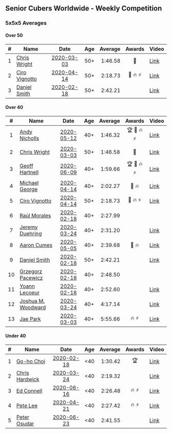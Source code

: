 ## Senior Cubers Worldwide - Weekly Competition
### 5x5x5 Averages

#### Over 50

| # | Name | Date | Age | Average | Awards | Video |
| :--: | -- | :--: | :--: | --: | :--: | -- |
| 1 | [Chris Wright](../../persons/chris_wright.md) | [2020-03-03](2020-03-03.md) | 50+ | 1:46.58 | 🥇 | [Link](https://www.facebook.com/events/2637344919882558/permalink/2639952702955113/) |
| 2 | [Ciro Vignotto](../../persons/ciro_vignotto.md) | [2020-04-14](2020-04-14.md) | 50+ | 2:18.73 | 🥉 🔥 ⚡ | [Link](https://www.facebook.com/events/1400953806773430/permalink/1402097503325727/) |
| 3 | [Daniel Smith](../../persons/daniel_smith.md) | [2020-02-18](2020-02-18.md) | 50+ | 2:42.21 |  | [Link](https://www.facebook.com/events/538921670053895/permalink/539390146673714/) |

#### Over 40

| # | Name | Date | Age | Average | Awards | Video |
| :--: | -- | :--: | :--: | --: | :--: | -- |
| 1 | [Andy Nicholls](../../persons/andy_nicholls.md) | [2020-05-12](2020-05-12.md) | 40+ | 1:46.32 | 🏆 🥇 🔥 ⚡ | [Link](https://www.facebook.com/events/276138643524223/permalink/276779116793509/) |
| 2 | [Chris Wright](../../persons/chris_wright.md) | [2020-03-03](2020-03-03.md) | 50+ | 1:46.58 | 🥇 | [Link](https://www.facebook.com/events/2637344919882558/permalink/2639952702955113/) |
| 3 | [Geoff Hartnell](../../persons/geoff_hartnell.md) | [2020-06-09](2020-06-09.md) | 40+ | 1:59.66 | 🏆 🥇 🔥 ⚡ | [Link](https://www.facebook.com/events/1130228284009045/permalink/1131991020499438/) |
| 4 | [Michael George](../../persons/michael_george.md) | [2020-04-14](2020-04-14.md) | 40+ | 2:02.27 | 🥇 🔥 | [Link](https://www.facebook.com/events/1400953806773430/permalink/1402162106652600/) |
| 5 | [Ciro Vignotto](../../persons/ciro_vignotto.md) | [2020-04-14](2020-04-14.md) | 50+ | 2:18.73 | 🥉 🔥 ⚡ | [Link](https://www.facebook.com/events/1400953806773430/permalink/1402097503325727/) |
| 6 | [Raúl Morales](../../persons/raul_morales.md) | [2020-02-18](2020-02-18.md) | 40+ | 2:27.99 |  | |
| 7 | [Jeremy Duehring](../../persons/jeremy_duehring.md) | [2020-03-24](2020-03-24.md) | 40+ | 2:31.20 |  | [Link](https://www.facebook.com/events/5078365835514885/permalink/5082560948428707/) |
| 8 | [Aaron Cumes](../../persons/aaron_cumes.md) | [2020-05-05](2020-05-05.md) | 40+ | 2:39.68 | 🥉 🔥 | [Link](https://www.facebook.com/events/557526585195168/permalink/558964438384716/) |
| 9 | [Daniel Smith](../../persons/daniel_smith.md) | [2020-02-18](2020-02-18.md) | 50+ | 2:42.21 |  | [Link](https://www.facebook.com/events/538921670053895/permalink/539390146673714/) |
| 10 | [Grzegorz Pacewicz](../../persons/grzegorz_pacewicz.md) | [2020-02-18](2020-02-18.md) | 40+ | 2:48.50 |  | |
| 11 | [Yoann Lecoeur](../../persons/yoann_lecoeur.md) | [2020-02-18](2020-02-18.md) | 40+ | 2:52.60 |  | [Link](https://www.facebook.com/events/538921670053895/permalink/541223923157003/) |
| 12 | [Joshua M. Woodward](../../persons/joshua_m._woodward.md) | [2020-03-24](2020-03-24.md) | 40+ | 4:17.14 |  | [Link](https://www.facebook.com/events/5078365835514885/permalink/5101597413191727/) |
| 13 | [Jae Park](../../persons/jae_park.md) | [2020-03-03](2020-03-03.md) | 40+ | 5:55.66 | 🔥 ⚡ | [Link](https://www.facebook.com/events/2637344919882558/permalink/2637707586512958/) |

#### Under 40

| # | Name | Date | Age | Average | Awards | Video |
| :--: | -- | :--: | :--: | --: | :--: | -- |
| 1 | [Go-ho Choi](../../persons/go-ho_choi.md) | [2020-02-18](2020-02-18.md) | <40 | 1:30.42 | 🏆 | [Link](https://www.facebook.com/events/538921670053895/permalink/539081640037898/) |
| 2 | [Chris Hardwick](../../persons/chris_hardwick.md) | [2020-03-24](2020-03-24.md) | <40 | 2:19.32 |  | [Link](https://www.facebook.com/events/5078365835514885/permalink/5107384065946395/) |
| 3 | [Ed Connell](../../persons/ed_connell.md) | [2020-06-16](2020-06-16.md) | <40 | 2:26.48 | 🔥 ⚡ | [Link](https://www.facebook.com/events/256188575607890/permalink/258981835328564/) |
| 4 | [Pete Lee](../../persons/pete_lee.md) | [2020-04-21](2020-04-21.md) | <40 | 2:27.42 | 🔥 ⚡ | [Link](https://www.facebook.com/events/538096063773916/permalink/539805363602986/) |
| 5 | [Peter Osudar](../../persons/peter_osudar.md) | [2020-06-23](2020-06-23.md) | <40 | 2:41.55 |  | [Link](https://www.facebook.com/events/268636114456043/permalink/276010010385320/) |


<!-- Global site tag (gtag.js) - Google Analytics -->
<script async src="https://www.googletagmanager.com/gtag/js?id=UA-86348435-3"></script>
<script>window.dataLayer = window.dataLayer || []; function gtag() {dataLayer.push(arguments);} gtag('js', new Date()); gtag('config', 'UA-86348435-3');</script>
